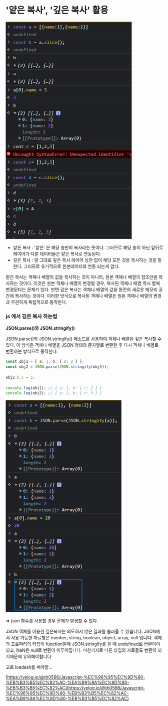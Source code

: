 # '얕은 복사', '깊은 복사' 활용

![](<../../../.gitbook/assets/image (17).png>)&#x20;



* 얕은 복사 : '얕은' 은 해당 층만의 복사라는 뜻이다. 그러므로 해당 층이 아닌 앞뒤로 레이어가 다른 데이터들은 얕은 복사로 연동된다.
* 깊은 복사 : 말 그대로 깊은 복사 레이어 상관 없이 해당 모든 것을 복사하는 것을 말한다. 그러므로 유기적으로 원본데이터와 연동 되는게 없다.

얕은 복사는 객체나 배열의 값을 복사하는 것이 아니라, 원본 객체나 배열의 참조만을 복사하는 것이다. 이것은 원본 객체나 배열이 변경될 경우, 복사된 객체나 배열 역시 함께 변경된다는 문제가 있다. 반면 깊은 복사는 객체나 배열의 값을 완전히 새로운 메모리 공간에 복사하는 것이다. 이러한 방식으로 복사된 객체나 배열은 원본 객체나 배열의 변경과 무관하게 독립적으로 동작한다.





### js 에서 깊은 복사 하는법



**JSON.parse()와 JSON.stringify()**

JSON.parse()와 JSON.stringify() 메소드를 사용하여 객체나 배열을 깊은 복사할 수 있다. 이 방식은 객체나 배열을 JSON 형태의 문자열로 변환한 후 다시 객체나 배열로 변환하는 방식으로 동작한다.



```javascript
const obj1 = { a: 1, b: { c: 2 } };
const obj2 = JSON.parse(JSON.stringify(obj1));

obj2.b.c = 3;

console.log(obj1); // { a: 1, b: { c: 2 } }
console.log(obj2); // { a: 1, b: { c: 3 } }

```

![](<../../../.gitbook/assets/image (7).png>)



\=> json 함수를 사용할 경우 문제가 발생할 수 있다.

JSON 객체를 이용한 깊은복사는 의도하지 않은 결과를 불러올 수 있습니다. JSON에서 사용 가능한 자료형은 number, string, boolean, object, array, null 입니다. 객체의 프로퍼티의 타입이 function일때 JSON.stringify를 쓸 때 undefined로 변환이이 되고, NaN은 null로 변환이 이루어집니다. 마찬가지로 다른 타입의 자료들도 변환이 되기때문에 유의해야합니다



고로 loadash를 써야함...

[https://velog.io/@th0566/Javascript-%EC%96%95%EC%9D%80-%EB%B3%B5%EC%82%AC-%EA%B9%8A%EC%9D%80-%EB%B3%B5%EC%82%AC](https://velog.io/@th0566/Javascript-%EC%96%95%EC%9D%80-%EB%B3%B5%EC%82%AC-%EA%B9%8A%EC%9D%80-%EB%B3%B5%EC%82%AC)

